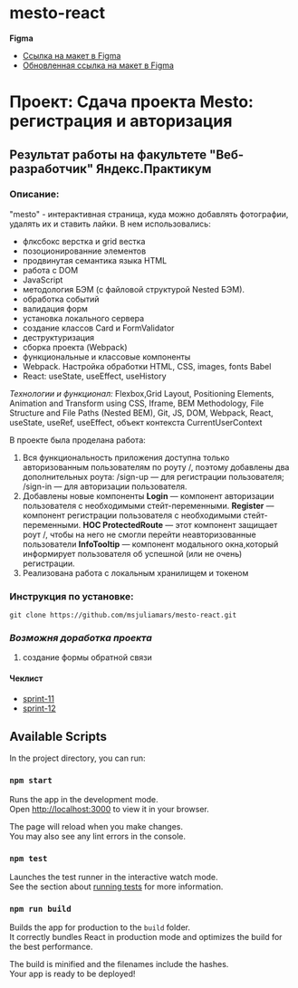 # mesto-react

**Figma**

- [Ссылка на макет в Figma](https://www.figma.com/file/2cn9N9jSkmxD84oJik7xL7/JavaScript.-Sprint-4?node-id=0%3A1)
- [Обновленная ссылка на макет в Figma](https://www.figma.com/file/5H3gsn5lIGPwzBPby9jAOo/JavaScript.-Sprint-12?node-id=4453%3A384&t=CJTJY45RvSMFawxD-0)

# Проект: Сдача проекта Mesto: регистрация и авторизация

## Результат работы на факультете "Веб-разработчик" Яндекс.Практикум

### Описание:

"mesto" - интерактивная страница, куда можно добавлять фотографии, удалять их и ставить лайки. В нем использовались:

- флксбокс верстка и grid вестка
- позоционированние элементов
- продвинутая семантика языка HTML
- работа с DOM
- JavaScript
- методология БЭМ (с файловой структурой Nested БЭМ).
- обработка событий
- валидация форм
- установка локального сервера
- создание классов Card и FormValidator
- деструктуризация
- сборка проекта (Webpack)
- функциональные и классовые компоненты
- Webpack. Настройка обработки HTML, CSS, images, fonts Babel
- React: useState, useEffect, useHistory

_Технологии и функционал:_
Flexbox,Grid Layout, Positioning Elements, Animation and Transform using CSS, Iframe, BEM Methodology, File Structure and File Paths (Nested BEM), Git, JS, DOM, Webpack, React, useState, useRef, useEffect, объект контекста CurrentUserContext

В проекте была проделана работа:
1. Вся функциональность приложения доступна только авторизованным пользователям по роуту /, поэтому добавлены два дополнительных роута:
   /sign-up — для регистрации пользователя;
   /sign-in — для авторизации пользователя.
2. Добавлены новые компоненты
   **Login** — компонент авторизации пользователя с необходимыми стейт-переменными.
   **Register** — компонент регистрации пользователя с необходимыми стейт-переменными.
   **HOC ProtectedRoute** — этот компонент защищает роут /, чтобы на него не смогли перейти неавторизованные пользователи
   **InfoTooltip** — компонент модального окна,который информирует пользователя об успешной (или не очень) регистрации.
3. Реализована работа с локальным хранилищем и токеном

### Инструкция по установке:

```
git clone https://github.com/msjuliamars/mesto-react.git
```

### _Возможня доработка проекта_

1. создание формы обратной связи

#### **Чеклист**

- [sprint-11](https://code.s3.yandex.net/web-developer/checklists-pdf/new-program/checklist-11.pdf)
- [sprint-12](https://code.s3.yandex.net/web-developer/checklists-pdf/new-program/checklist-12.pdf)

## Available Scripts

In the project directory, you can run:

### `npm start`

Runs the app in the development mode.\
Open [http://localhost:3000](http://localhost:3000) to view it in your browser.

The page will reload when you make changes.\
You may also see any lint errors in the console.

### `npm test`

Launches the test runner in the interactive watch mode.\
See the section about [running tests](https://facebook.github.io/create-react-app/docs/running-tests) for more information.

### `npm run build`

Builds the app for production to the `build` folder.\
It correctly bundles React in production mode and optimizes the build for the best performance.

The build is minified and the filenames include the hashes.\
Your app is ready to be deployed!